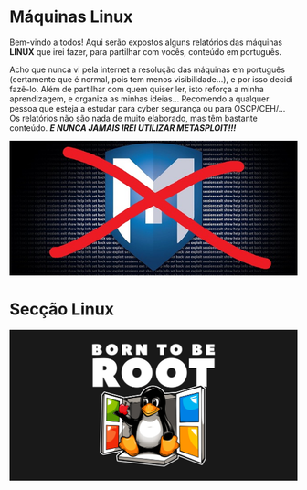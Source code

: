 # Máquinas Linux

Bem-vindo a todos! Aqui serão expostos alguns relatórios das máquinas **LINUX** que irei fazer, para partilhar com vocês, conteúdo em português.

Acho que nunca vi pela internet a resolução das máquinas em português (certamente que é normal, pois tem menos visibilidade...), e por isso decidi fazê-lo. Além de partilhar com quem quiser ler, isto reforça a minha aprendizagem, e organiza as minhas ideias... Recomendo a qualquer pessoa que esteja a estudar para cyber segurança ou para OSCP/CEH/... Os relatórios não são nada de muito elaborado, mas têm bastante conteúdo. ***E NUNCA JAMAIS IREI UTILIZAR METASPLOIT!!!*** 

![No Metasploit](Assets/Windows/no_metasploit.jfif)

# Secção Linux

![Linux](Assets/Linux/linux.jfif)